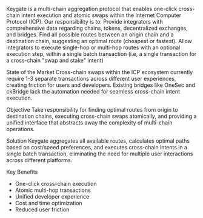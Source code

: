
Keygate is a multi-chain aggregation protocol that enables one-click cross-chain intent execution and atomic swaps within the Internet Computer Protocol (ICP). Our responsibility is to:
Provide integrators with comprehensive data regarding chains, tokens, decentralized exchanges, and bridges.
Find all possible routes between an origin chain and a destination chain, suggesting an optimal route (cheapest or fastest).
Allow integrators to execute single-hop or multi-hop routes with an optional execution step, within a single batch transaction (i.e, a single transaction for a cross-chain "swap and stake" intent)

State of the Market
Cross-chain swaps within the ICP ecosystem currently require 1-3 separate transactions across different user experiences, creating friction for users and developers. Existing bridges like OneSec and ckBridge lack the automation needed for seamless cross-chain intent execution.

Objective
Take responsibility for finding optimal routes from origin to destination chains, executing cross-chain swaps atomically, and providing a unified interface that abstracts away the complexity of multi-chain operations.

Solution
Keygate aggregates all available routes, calculates optimal paths based on cost/speed preferences, and executes cross-chain intents in a single batch transaction, eliminating the need for multiple user interactions across different platforms.

Key Benefits
- One-click cross-chain execution
- Atomic multi-hop transactions
- Unified developer experience
- Cost and time optimization
- Reduced user friction 
